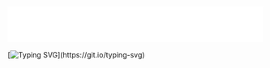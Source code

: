 ![Header Animation](./HeadGitHub.svg)

[![Typing SVG](https://readme-typing-svg.herokuapp.com/?color=d7e3f5&size=35&center=true&vCenter=true&width=1000&lines=Olá,+sou+o+Leonardo+Prado.;Sou+brasileiro;Tenho+24+anos.;Futuro+Cientista+de+dados.)](https://git.io/typing-svg)
